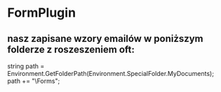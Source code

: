 # FormPlugin

## nasz zapisane wzory emailów w poniższym folderze z roszeszeniem oft: 
   string path = Environment.GetFolderPath(Environment.SpecialFolder.MyDocuments);
            path += "\\Forms";
